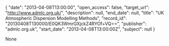 {
  "date": "2013-04-08T13:00:00", 
  "open_access": false, 
  "target_url": "http://www.admlc.org.uk/", 
  "description": null, 
  "end_date": null, 
  "title": "UK Atmospheric Dispersion Modelling Methods", 
  "record_id": "20130408T130000/E0QK3WmrGXjckZ4RYOf+VQ==", 
  "publisher": "admlc.org.uk", 
  "start_date": "2013-04-08T13:00:00Z", 
  "subject": null
}

None
